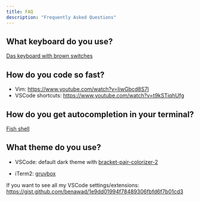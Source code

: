 ```yaml
---
title: FAQ
description: "Frequently Asked Questions"
---
```


## What keyboard do you use?

[Das keyboard with brown switches](https://www.daskeyboard.com/daskeyboard-4-professional/)

## How do you code so fast?

-  Vim: https://www.youtube.com/watch?v=IiwGbcd8S7I
-  VSCode shortcuts: https://www.youtube.com/watch?v=t9kSTiqhUfg

## How do you get autocompletion in your terminal?

[Fish shell](https://fishshell.com/)

## What theme do you use?

-  VSCode: default dark theme with [bracket-pair-colorizer-2](https://marketplace.visualstudio.com/items?itemName=CoenraadS.bracket-pair-colorizer-2)

-  iTerm2: [gruvbox](https://github.com/morhetz/gruvbox-contrib)

If you want to see all my VSCode settings/extensions: https://gist.github.com/benawad/1e9dd01994f78489306fbfd6f7b01cd3
